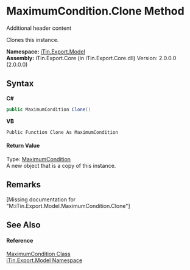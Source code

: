 # MaximumCondition.Clone Method 
Additional header content 

Clones this instance.

**Namespace:**&nbsp;<a href="N_iTin_Export_Model">iTin.Export.Model</a><br />**Assembly:**&nbsp;iTin.Export.Core (in iTin.Export.Core.dll) Version: 2.0.0.0 (2.0.0.0)

## Syntax

**C#**<br />
``` C#
public MaximumCondition Clone()
```

**VB**<br />
``` VB
Public Function Clone As MaximumCondition
```


#### Return Value
Type: <a href="T_iTin_Export_Model_MaximumCondition">MaximumCondition</a><br />A new object that is a copy of this instance.

## Remarks
\[Missing <remarks> documentation for "M:iTin.Export.Model.MaximumCondition.Clone"\]

## See Also


#### Reference
<a href="T_iTin_Export_Model_MaximumCondition">MaximumCondition Class</a><br /><a href="N_iTin_Export_Model">iTin.Export.Model Namespace</a><br />